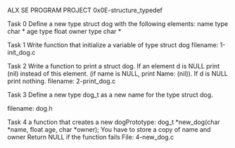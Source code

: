ALX SE PROGRAM PROJECT 0x0E-structure_typedef

Task 0
 Define a new type struct dog with the following elements:
 name type char *
 age type float
 owner type char *


 Task 1
 Write function that initialize a variable of type struct dog
 filename: 1-init_dog.c


 Task 2
 Write a function to print a struct dog. If an element d is NULL print (nil) instead of this element. (if name is NULL, print Name: (nil)). If d is NULL print nothing.
 filename: 2-print_dog.c


 Task 3
 Define a new type dog_t as a new name for the type struct dog.


 filename: dog.h


 Task 4
 a function that creates a new dogPrototype: dog_t *new_dog(char *name, float age, char *owner);
You have to store a copy of name and owner
Return NULL if the function fails
File: 4-new_dog.c

